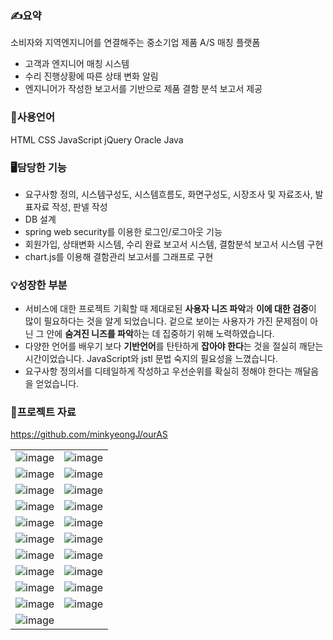 ### ✍️요약

소비자와 지역엔지니어를 연결해주는 중소기업 제품 A/S 매칭 플랫폼

- 고객과 엔지니어 매칭 시스템
- 수리 진행상황에 따른 상태 변화 알림
- 엔지니어가 작성한 보고서를 기반으로 제품 결함 분석 보고서 제공

### 🌈사용언어
HTML
CSS
JavaScript
jQuery
Oracle
Java


### 🖥️담당한 기능

- 요구사항 정의, 시스템구성도, 시스템흐름도, 화면구성도, 시장조사 및 자료조사, 발표자료 작성, 판넬 작성
- DB 설계
- spring web security를 이용한 로그인/로그아웃 기능
- 회원가입, 상태변화 시스템, 수리 완료 보고서 시스템, 결함분석 보고서 시스템 구현
- chart.js를 이용해 결함관리 보고서를 그래프로 구현

### 💡성장한 부분

- 서비스에 대한 프로젝트 기획할 때 제대로된 **사용자 니즈 파악**과 **이에 대한 검증**이 많이 필요하다는 것을 알게 되었습니다. 겉으로 보이는 사용자가 가진 문제점이 아닌 그 안에 **숨겨진 니즈를 파악**하는 데 집중하기 위해 노력하였습니다.
- 다양한 언어를 배우기 보다 **기반언어**를 탄탄하게 **잡아야 한다**는 것을 절실히 깨닫는 시간이었습니다. JavaScript와 jstl 문법 숙지의 필요성을 느꼈습니다.
- 요구사항 정의서를 디테일하게 작성하고 우선순위를 확실히 정해야 한다는 깨달음을 얻었습니다.

### 📗프로젝트 자료

https://github.com/minkyeongJ/ourAS

|   |   |
|:------:|:------:|
|![image](https://user-images.githubusercontent.com/67677374/178168149-d40c189b-d083-482a-b395-003f54f7c328.png)|![image](https://user-images.githubusercontent.com/67677374/178168162-b73b8649-a0cd-431a-a20e-12d011ab9126.png)|
|![image](https://user-images.githubusercontent.com/67677374/178168193-aaf235df-18a3-446b-89da-e7bbdd21bf5d.png)|![image](https://user-images.githubusercontent.com/67677374/178168201-5b679c37-d731-4b6d-a4d5-030a5ed5c7ba.png)|
|![image](https://user-images.githubusercontent.com/67677374/178168226-bde78f61-a022-449f-8e78-1691d8ce49d0.png)|![image](https://user-images.githubusercontent.com/67677374/178168230-fb89c9f0-e079-42f9-9daf-fdedcdcc61e7.png)|
|![image](https://user-images.githubusercontent.com/67677374/178168248-00153b0f-357b-4b8b-9b0f-c7ba8a9033c6.png)|![image](https://user-images.githubusercontent.com/67677374/178168257-29fd4d12-a508-4b7d-8aa4-4d2fb5a19ef1.png)|
|![image](https://user-images.githubusercontent.com/67677374/178168271-549200b1-93b5-4f69-aab4-650bfdf914fb.png)|![image](https://user-images.githubusercontent.com/67677374/178168279-9a78a8e9-b228-4df5-a9af-c3adf5b1ebb3.png)|
|![image](https://user-images.githubusercontent.com/67677374/178168298-a24de203-e97a-46f3-af39-97ed880a8cf4.png)|![image](https://user-images.githubusercontent.com/67677374/178168308-cafd41e2-2755-4f8a-9adf-dccf5bd41e31.png)|
|![image](https://user-images.githubusercontent.com/67677374/178168319-f26eea33-bae9-4b06-a88d-fd2f3ce05d4f.png)|![image](https://user-images.githubusercontent.com/67677374/178168344-c2e89529-f0a5-499d-a70d-c23d5b47a90b.png)|
|![image](https://user-images.githubusercontent.com/67677374/178168386-1bf78a33-29ca-434b-a61d-19a4d647ddd5.png)|![image](https://user-images.githubusercontent.com/67677374/178168391-cb25b16a-94d6-42ca-b54a-f60ffd8df762.png)|
|![image](https://user-images.githubusercontent.com/67677374/178168401-f433b86a-0d62-4395-b589-2e9b5f4b467a.png)|![image](https://user-images.githubusercontent.com/67677374/178168410-0e2d46a7-322b-4f46-a450-ed455c17e790.png)|
|![image](https://user-images.githubusercontent.com/67677374/178168422-2bff4261-019d-4af8-b84b-790d01415856.png)|![image](https://user-images.githubusercontent.com/67677374/178168438-7a7bf7eb-247e-478d-b75f-4f11c28d19cf.png)|
|![image](https://user-images.githubusercontent.com/67677374/178168503-3eb34340-ece9-4692-939e-3a7b3dfa7693.png)||
